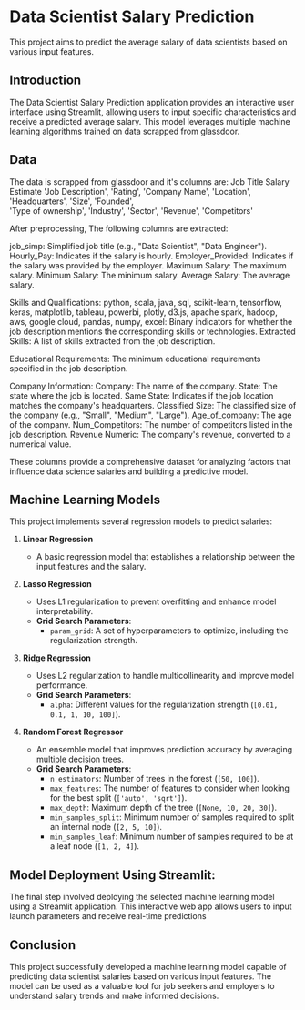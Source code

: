 # Data Scientist Salary Prediction

This project aims to predict the average salary of data scientists based on various input features.


## Introduction

The Data Scientist Salary Prediction application provides an interactive user interface using Streamlit, allowing users to input specific characteristics and receive a predicted average salary. This model leverages multiple machine learning algorithms trained on data scrapped from glassdoor.



## Data
The data is scrapped from glassdoor and it's columns are: 
Job Title
Salary Estimate
'Job Description', 
'Rating',
'Company Name', 
'Location', 
'Headquarters', 
'Size', 
'Founded',       
'Type of ownership', 
'Industry',
'Sector', 
'Revenue', 
'Competitors'




After preprocessing, The following columns are extracted:

job_simp: Simplified job title (e.g., "Data Scientist", "Data Engineer").
Hourly_Pay: Indicates if the salary is hourly.
Employer_Provided: Indicates if the salary was provided by the employer.
Maximum Salary: The maximum salary.
Minimum Salary: The minimum salary.
Average Salary: The average salary.

Skills and Qualifications:
python, scala, java, sql, scikit-learn, tensorflow, keras, matplotlib, tableau, powerbi, plotly, d3.js, apache spark, hadoop, aws, google cloud, pandas, numpy, excel: Binary indicators for whether the job description mentions the corresponding skills or technologies.
Extracted Skills: A list of skills extracted from the job description.

Educational Requirements: The minimum educational requirements specified in the job description.

Company Information:
Company: The name of the company.
State: The state where the job is located.
Same State: Indicates if the job location matches the company's headquarters.
Classified Size: The classified size of the company (e.g., "Small", "Medium", "Large").
Age_of_company: The age of the company.
Num_Competitors: The number of competitors listed in the job description.
Revenue Numeric: The company's revenue, converted to a numerical value.

These columns provide a comprehensive dataset for analyzing factors that influence data science salaries and building a predictive model.
       	


## Machine Learning Models

This project implements several regression models to predict salaries:

1. **Linear Regression**
   - A basic regression model that establishes a relationship between the input features and the salary.

2. **Lasso Regression**
   - Uses L1 regularization to prevent overfitting and enhance model interpretability.
   - **Grid Search Parameters**:
     - `param_grid`: A set of hyperparameters to optimize, including the regularization strength.

3. **Ridge Regression**
   - Uses L2 regularization to handle multicollinearity and improve model performance.
   - **Grid Search Parameters**:
     - `alpha`: Different values for the regularization strength (`[0.01, 0.1, 1, 10, 100]`).

4. **Random Forest Regressor**
   - An ensemble model that improves prediction accuracy by averaging multiple decision trees.
   - **Grid Search Parameters**:
     - `n_estimators`: Number of trees in the forest (`[50, 100]`).
     - `max_features`: The number of features to consider when looking for the best split (`['auto', 'sqrt']`).
     - `max_depth`: Maximum depth of the tree (`[None, 10, 20, 30]`).
     - `min_samples_split`: Minimum number of samples required to split an internal node (`[2, 5, 10]`).
     - `min_samples_leaf`: Minimum number of samples required to be at a leaf node (`[1, 2, 4]`).



## Model Deployment Using Streamlit:
The final step involved deploying the selected machine learning model using a Streamlit application. This interactive web app allows users to input launch parameters and receive real-time predictions

## Conclusion

This project successfully developed a machine learning model capable of predicting data scientist salaries based on various input features. The model can be used as a valuable tool for job seekers and employers to understand salary trends and make informed decisions.